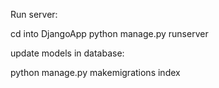 Run server:

cd into DjangoApp
python manage.py runserver

update models in database:

python manage.py makemigrations index
